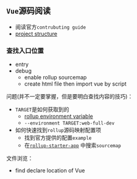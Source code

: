 ## `Vue`源码阅读
* 阅读官方`contrubuting guide`
* [project structure](https://github.com/vuejs/vue/blob/dev/.github/CONTRIBUTING.md#project-structure)

### 查找入口位置
* entry
* debug
  * enable rollup sourcemap
  * create html file then import vue by script
  
问题(并不一定要掌握，但是要明白查找内容的技巧)：
* `TARGET`是如何获取到的
  * [rollup environment variable](https://rollupjs.org/guide/en/#--environment-values)
  * `--environment TARGET:web-full-dev`
* 如何快速找到`rollup`源码映射配置项
  * 找到官方提供的配置`example`
  * 在[`rollup-starter-app`](https://github.com/rollup/rollup-starter-app) 中搜索`sourcemap`
  
  
文件浏览：  
* find declare location of Vue

